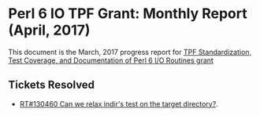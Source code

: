 # Perl 6 IO TPF Grant: Monthly Report (April, 2017)

This document is the March, 2017 progress report for [TPF Standardization,
Test Coverage, and Documentation of Perl 6 I/O Routines
grant](http://news.perlfoundation.org/2017/01/grant-proposal-standardization.html)

## Tickets Resolved

- [RT#130460 Can we relax indir's test on the target directory?](https://rt.perl.org/Ticket/Display.html?id=130460).
